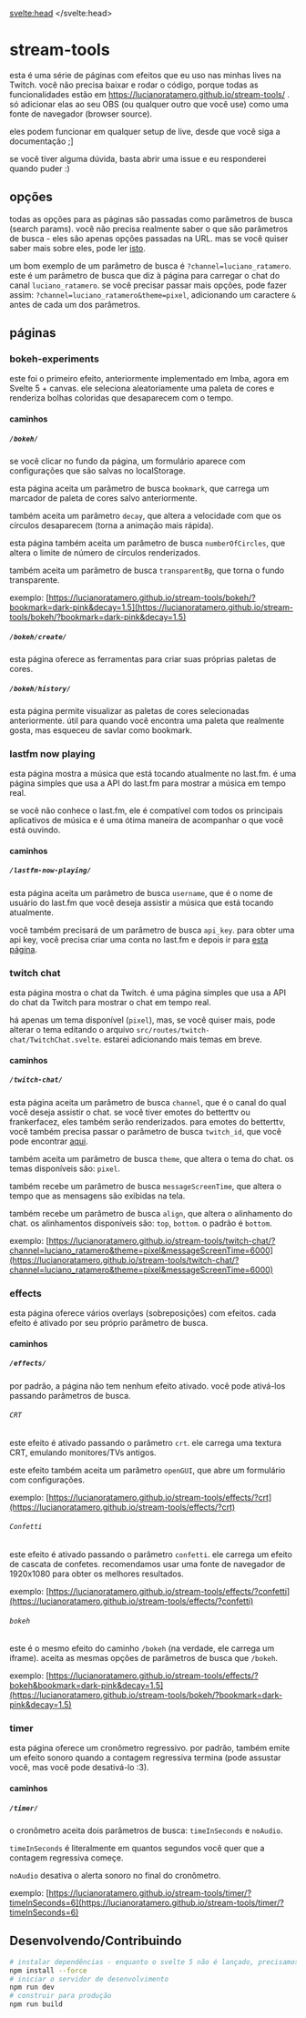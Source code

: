<svelte:head>
	<title>stream-tools: docs</title>
</svelte:head>

<script lang="ts">
	import NavLinks from '$lib/components/NavLinks.svelte';
</script>

<div
	class="fixed md:sticky md:top-0 md:block w-full flex left-0 flex-col justify-center items-center bottom-0 py-4 bg-white">
	<h1 class="mb-2">stream-tools</h1>
	<nav class="flex md:justify-start md:gap-4 flex-wrap justify-center items-center gap-2">
		<NavLinks />
	</nav>
</div>

esta é uma série de páginas com efeitos que eu uso nas minhas lives na Twitch. você não precisa baixar e rodar o código, porque todas as funcionalidades estão em https://lucianoratamero.github.io/stream-tools/ . só adicionar elas ao seu OBS (ou qualquer outro que você use) como uma fonte de navegador (browser source).

eles podem funcionar em qualquer setup de live, desde que você siga a documentação ;]

se você tiver alguma dúvida, basta abrir uma issue e eu responderei quando puder :)

## opções

todas as opções para as páginas são passadas como parâmetros de busca (search params). você não precisa realmente saber o que são parâmetros de busca - eles são apenas opções passadas na URL. mas se você quiser saber mais sobre eles, pode ler [isto](https://www.cloudmarket.com.br/marketing-digital/blog/glossario/o-que-e-query-string-parte-de-uma-url-que-contem-dados-especificos-geralmente-apos-um/).

um bom exemplo de um parâmetro de busca é `?channel=luciano_ratamero`. este é um parâmetro de busca que diz à página para carregar o chat do canal `luciano_ratamero`. se você precisar passar mais opções, pode fazer assim: `?channel=luciano_ratamero&theme=pixel`, adicionando um caractere `&` antes de cada um dos parâmetros.

## páginas

### bokeh-experiments

este foi o primeiro efeito, anteriormente implementado em Imba, agora em Svelte 5 + canvas. ele seleciona aleatoriamente uma paleta de cores e renderiza bolhas coloridas que desaparecem com o tempo.

#### caminhos

##### `/bokeh/`

se você clicar no fundo da página, um formulário aparece com configurações que são salvas no localStorage.

esta página aceita um parâmetro de busca `bookmark`, que carrega um marcador de paleta de cores salvo anteriormente.

também aceita um parâmetro `decay`, que altera a velocidade com que os círculos desaparecem (torna a animação mais rápida).

esta página também aceita um parâmetro de busca `numberOfCircles`, que altera o limite de número de círculos renderizados.

também aceita um parâmetro de busca `transparentBg`, que torna o fundo transparente.

exemplo: [https://lucianoratamero.github.io/stream-tools/bokeh/?bookmark=dark-pink&decay=1.5](https://lucianoratamero.github.io/stream-tools/bokeh/?bookmark=dark-pink&decay=1.5)

##### `/bokeh/create/`

esta página oferece as ferramentas para criar suas próprias paletas de cores.

##### `/bokeh/history/`

esta página permite visualizar as paletas de cores selecionadas anteriormente. útil para quando você encontra uma paleta que realmente gosta, mas esqueceu de savlar como bookmark.

### lastfm now playing

esta página mostra a música que está tocando atualmente no last.fm. é uma página simples que usa a API do last.fm para mostrar a música em tempo real.

se você não conhece o last.fm, ele é compatível com todos os principais aplicativos de música e é uma ótima maneira de acompanhar o que você está ouvindo.

#### caminhos

##### `/lastfm-now-playing/`

esta página aceita um parâmetro de busca `username`, que é o nome de usuário do last.fm que você deseja assistir a música que está tocando atualmente.

você também precisará de um parâmetro de busca `api_key`. para obter uma api key, você precisa criar uma conta no last.fm e depois ir para [esta página](https://www.last.fm/api/account/create).

### twitch chat

esta página mostra o chat da Twitch. é uma página simples que usa a API do chat da Twitch para mostrar o chat em tempo real.

há apenas um tema disponível (`pixel`), mas, se você quiser mais, pode alterar o tema editando o arquivo `src/routes/twitch-chat/TwitchChat.svelte`. estarei adicionando mais temas em breve.

#### caminhos

##### `/twitch-chat/`

esta página aceita um parâmetro de busca `channel`, que é o canal do qual você deseja assistir o chat. se você tiver emotes do betterttv ou frankerfacez, eles também serão renderizados. para emotes do betterttv, você também precisa passar o parâmetro de busca `twitch_id`, que você pode encontrar [aqui](https://www.streamweasels.com/tools/convert-twitch-username-to-user-id/).

também aceita um parâmetro de busca `theme`, que altera o tema do chat. os temas disponíveis são: `pixel`.

também recebe um parâmetro de busca `messageScreenTime`, que altera o tempo que as mensagens são exibidas na tela.

também recebe um parâmetro de busca `align`, que altera o alinhamento do chat. os alinhamentos disponíveis são: `top`, `bottom`. o padrão é `bottom`.

exemplo: [https://lucianoratamero.github.io/stream-tools/twitch-chat/?channel=luciano_ratamero&theme=pixel&messageScreenTime=6000](https://lucianoratamero.github.io/stream-tools/twitch-chat/?channel=luciano_ratamero&theme=pixel&messageScreenTime=6000)

### effects

esta página oferece vários overlays (sobreposições) com efeitos. cada efeito é ativado por seu próprio parâmetro de busca.

#### caminhos

##### `/effects/`

por padrão, a página não tem nenhum efeito ativado. você pode ativá-los passando parâmetros de busca.

###### `CRT`

este efeito é ativado passando o parâmetro `crt`. ele carrega uma textura CRT, emulando monitores/TVs antigos.

este efeito também aceita um parâmetro `openGUI`, que abre um formulário com configurações.

exemplo: [https://lucianoratamero.github.io/stream-tools/effects/?crt](https://lucianoratamero.github.io/stream-tools/effects/?crt)

###### `Confetti`

este efeito é ativado passando o parâmetro `confetti`. ele carrega um efeito de cascata de confetes. recomendamos usar uma fonte de navegador de 1920x1080 para obter os melhores resultados.

exemplo: [https://lucianoratamero.github.io/stream-tools/effects/?confetti](https://lucianoratamero.github.io/stream-tools/effects/?confetti)

###### `bokeh`

este é o mesmo efeito do caminho `/bokeh` (na verdade, ele carrega um iframe). aceita as mesmas opções de parâmetros de busca que `/bokeh`.

exemplo: [https://lucianoratamero.github.io/stream-tools/effects/?bokeh&bookmark=dark-pink&decay=1.5](https://lucianoratamero.github.io/stream-tools/bokeh/?bookmark=dark-pink&decay=1.5)

### timer

esta página oferece um cronômetro regressivo. por padrão, também emite um efeito sonoro quando a contagem regressiva termina (pode assustar você, mas você pode desativá-lo :3).

#### caminhos

##### `/timer/`

o cronômetro aceita dois parâmetros de busca: `timeInSeconds` e `noAudio`.

`timeInSeconds` é literalmente em quantos segundos você quer que a contagem regressiva começe.

`noAudio` desativa o alerta sonoro no final do cronômetro.

exemplo: [https://lucianoratamero.github.io/stream-tools/timer/?timeInSeconds=6](https://lucianoratamero.github.io/stream-tools/timer/?timeInSeconds=6)


## Desenvolvendo/Contribuindo

```bash
# instalar dependências - enquanto o svelte 5 não é lançado, precisamos forçar a instalação
npm install --force
# iniciar o servidor de desenvolvimento
npm run dev
# construir para produção
npm run build
```

<div class="pb-24 md:p-0"></div>
